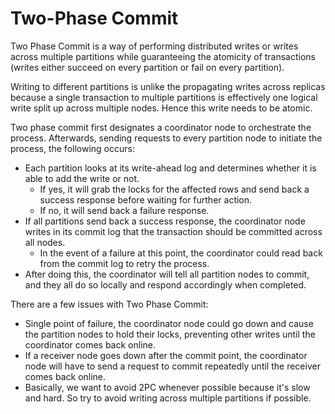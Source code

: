 # Two-Phase Commit

Two Phase Commit is a way of performing distributed writes or writes across multiple partitions while guaranteeing the atomicity of transactions (writes either succeed on every partition or fail on every partition).

Writing to different partitions is unlike the propagating writes across replicas because a single transaction to multiple partitions is effectively one logical write split up across multiple nodes. Hence this write needs to be atomic.

Two phase commit first designates a coordinator node to orchestrate the process. Afterwards, sending requests to every partition node to initiate the process, the following occurs:

- Each partition looks at its write-ahead log and determines whether it is able to add the write or not.
  - If yes, it will grab the locks for the affected rows and send back a success response before waiting for further action.
  - If no, it will send back a failure response.
- If all partitions send back a success response, the coordinator node writes in its commit log that the transaction should be committed across all nodes.
  - In the event of a failure at this point, the coordinator could read back from the commit log to retry the process.
- After doing this, the coordinator will tell all partition nodes to commit, and they all do so locally and respond accordingly when completed.

There are a few issues with Two Phase Commit:

- Single point of failure, the coordinator node could go down and cause the partition nodes to hold their locks, preventing other writes until the coordinator comes back online.
- If a receiver node goes down after the commit point, the coordinator node will have to send a request to commit repeatedly until the receiver comes back online.
- Basically, we want to avoid 2PC whenever possible because it's slow and hard. So try to avoid writing across multiple partitions if possible.
